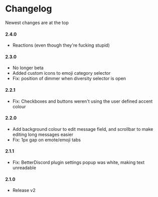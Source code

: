 # Changelog
Newest changes are at the top

#### 2.4.0
* Reactions (even though they're fucking stupid)

#### 2.3.0
* No longer beta
* Added custom icons to emoji category selector
* Fix: position of dimmer when diversity selector is open

#### 2.2.1
* Fix: Checkboxes and buttons weren't using the user defined accent colour

#### 2.2.0
* Add background colour to edit message field, and scrollbar to make editing long messages easier
* Fix: 1px gap on emote/emoji tabs

#### 2.1.1
* Fix: BetterDiscord plugin settings popup was white, making text unreadable

#### 2.1.0
* Release v2
